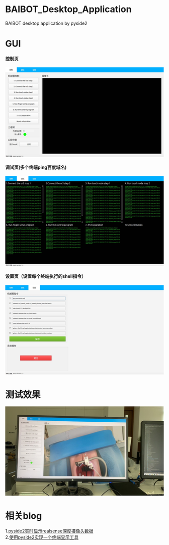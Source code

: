 # BAIBOT_Desktop_Application
BAIBOT desktop application by pyside2

# GUI
#### 控制页
![sc](https://github.com/a2824256/Avatar_Desktop_Application/blob/master/sc4.jpg)

#### 调试页(多个终端ping百度域名)
![sc](https://github.com/a2824256/Avatar_Desktop_Application/blob/master/sc1.jpg)

#### 设置页（设置每个终端执行的shell指令）
![sc](https://github.com/a2824256/Avatar_Desktop_Application/blob/master/sc3.jpg)

# 测试效果
![sc](https://github.com/a2824256/Avatar_Desktop_Application/blob/master/sc2.jpg)

# 相关blog
1.[pyside2实时显示realsense深度摄像头数据](https://blog.csdn.net/a2824256/article/details/106658713 "pyside2实时显示realsense深度摄像头数据")<br/>
2.[使用pyside2实现一个终端显示工具](https://blog.csdn.net/a2824256/article/details/106614327 "使用pyside2实现一个终端显示工具")
